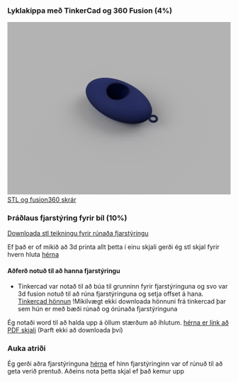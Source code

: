 ### Lyklakippa með TinkerCad og 360 Fusion  (4%)
![Mynd](https://github.com/sveinnoli/vesm2h21/blob/main/verkefni3/tutorial/keychain_render.png)
[STL og fusion360 skrár](https://github.com/sveinnoli/vesm2h21/tree/main/verkefni3/tutorial)


### Þráðlaus fjarstýring fyrir bíl (10%)
[Downloada stl teikningu fyrir rúnaða fjarstýringu](https://github.com/sveinnoli/vesm2h21/blob/main/verkefni3/Controller_design/Nintendo_controller_rounded_all.stl)

Ef það er of mikið að 3d printa allt þetta í einu skjali gerði ég stl skjal fyrir hvern hluta [hérna](https://github.com/sveinnoli/vesm2h21/tree/main/verkefni3/Controller_indivdual_design)

#### Aðferð notuð til að hanna fjarstýringu

- Tinkercad var notað til að búa til grunninn fyrir fjarstýringuna og svo var 3d fusion notuð til að rúna fjarstýringuna og setja offset á hana. [Tinkercad hönnun](https://www.tinkercad.com/things/eyRiWvPn0Nr-controller) !Mikilvægt ekki downloada hönnuni frá tinkercad þar sem hún er með bæði rúnað og órúnaða fjarstýringuna

Ég notaði word til að halda upp á öllum stærðum að íhlutum. [hérna er link að PDF skjali](https://studenttskoli-my.sharepoint.com/:b:/g/personal/sveinngu245_nemi_tskoli_is/ETWcXVZkmiNClhTpHQpd_bcBPj0C45_equHBs4iFq1Yixw?e=OgLpqf) (Þarft ekki að downloada því)


### Auka atriði
Ég gerði aðra fjarstýringuna [hérna](https://github.com/sveinnoli/vesm2h21/blob/main/verkefni3/CONTROLLER_BACKUP/Nintendo_controller_case.stl) ef hinn fjarstýringinn var of rúnuð til að geta verið prentuð. Aðeins nota þetta skjal ef það kemur upp
